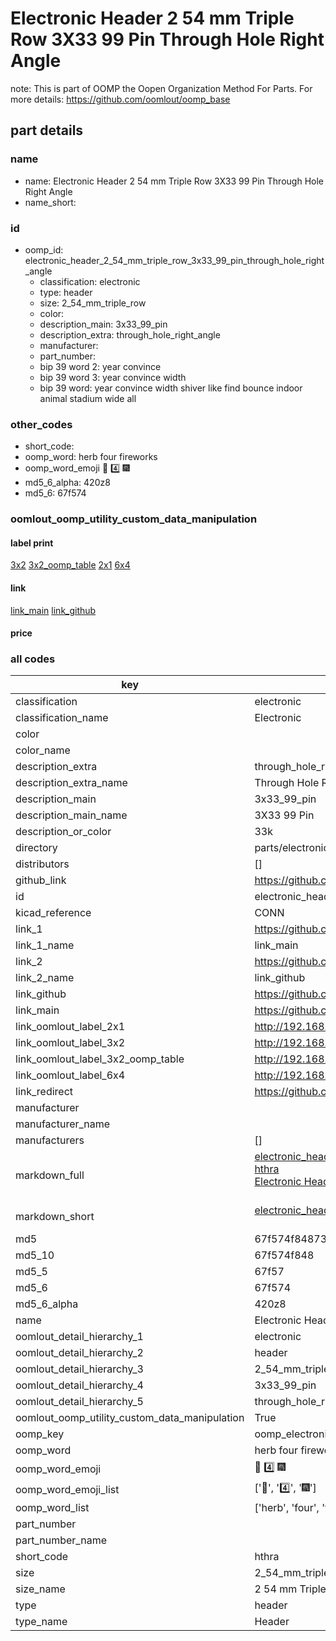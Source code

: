 # Electronic Header 2 54 mm Triple Row 3X33 99 Pin Through Hole Right Angle  

note: This is part of OOMP the Oopen Organization Method For Parts. For more details: https://github.com/oomlout/oomp_base

##  part details
  







### name
* name: Electronic Header 2 54 mm Triple Row 3X33 99 Pin Through Hole Right Angle
* name_short: 
### id
* oomp_id: electronic_header_2_54_mm_triple_row_3x33_99_pin_through_hole_right_angle
  * classification: electronic
  * type: header
  * size: 2_54_mm_triple_row
  * color: 
  * description_main: 3x33_99_pin
  * description_extra: through_hole_right_angle
  * manufacturer: 
  * part_number: 
  * bip 39 word 2: year convince
  * bip 39 word 3: year convince width
  * bip 39 word: year convince width shiver like find bounce indoor animal stadium wide all

### other_codes
* short_code: 
* oomp_word: herb four fireworks
* oomp_word_emoji :herb: :four: :fireworks:
* md5_6_alpha: 420z8
* md5_6: 67f574






### oomlout_oomp_utility_custom_data_manipulation
#### label print
[3x2](http://192.168.1.245:1112/?label=oomp%20420z8)
[3x2_oomp_table](http://192.168.1.108:1112/?label=oomp%20420z8)
[2x1](http://192.168.1.242:1112/?label=oomp%20420z8)
[6x4](http://192.168.1.55:1112/?label=oomp%20420z8)    

#### link

[link_main](https://github.com/oomlout/oomlout_oomp_version_1_messy/tree/main/parts/electronic_header_2_54_mm_triple_row_3x33_99_pin_through_hole_right_angle) [link_github](https://github.com/oomlout/oomlout_oomp_version_1_messy/tree/main/parts/electronic_header_2_54_mm_triple_row_3x33_99_pin_through_hole_right_angle)                             

#### price







### all codes 
| key | value |  
| --- | --- |  
| classification | electronic |  
| classification_name | Electronic |  
| color |  |  
| color_name |  |  
| description_extra | through_hole_right_angle |  
| description_extra_name | Through Hole Right Angle |  
| description_main | 3x33_99_pin |  
| description_main_name | 3X33 99 Pin |  
| description_or_color | 33k |  
| directory | parts/electronic_header_2_54_mm_triple_row_3x33_99_pin_through_hole_right_angle |  
| distributors | [] |  
| github_link | https://github.com/oomlout/oomlout_oomp_part_src/tree/main/parts/electronic_header_2_54_mm_triple_row_3x33_99_pin_through_hole_right_angle |  
| id | electronic_header_2_54_mm_triple_row_3x33_99_pin_through_hole_right_angle |  
| kicad_reference | CONN |  
| link_1 | https://github.com/oomlout/oomlout_oomp_version_1_messy/tree/main/parts/electronic_header_2_54_mm_triple_row_3x33_99_pin_through_hole_right_angle |  
| link_1_name | link_main |  
| link_2 | https://github.com/oomlout/oomlout_oomp_version_1_messy/tree/main/parts/electronic_header_2_54_mm_triple_row_3x33_99_pin_through_hole_right_angle |  
| link_2_name | link_github |  
| link_github | https://github.com/oomlout/oomlout_oomp_version_1_messy/tree/main/parts/electronic_header_2_54_mm_triple_row_3x33_99_pin_through_hole_right_angle |  
| link_main | https://github.com/oomlout/oomlout_oomp_version_1_messy/tree/main/parts/electronic_header_2_54_mm_triple_row_3x33_99_pin_through_hole_right_angle |  
| link_oomlout_label_2x1 | http://192.168.1.242:1112/?label=oomp%20420z8 |  
| link_oomlout_label_3x2 | http://192.168.1.245:1112/?label=oomp%20420z8 |  
| link_oomlout_label_3x2_oomp_table | http://192.168.1.108:1112/?label=oomp%20420z8 |  
| link_oomlout_label_6x4 | http://192.168.1.55:1112/?label=oomp%20420z8 |  
| link_redirect | https://github.com/oomlout/oomlout_oomp_version_1_messy/tree/main/parts/electronic_header_2_54_mm_triple_row_3x33_99_pin_through_hole_right_angle |  
| manufacturer |  |  
| manufacturer_name |  |  
| manufacturers | [] |  
| markdown_full | [electronic_header_2_54_mm_triple_row_3x33_99_pin_through_hole_right_angle](none)<br>[hthra](none)<br>[Electronic Header 2 54 Mm Triple Row 3X33 99 Pin Through Hole Right Angle](none)<br><br> |  
| markdown_short | [electronic_header_2_54_mm_triple_row_3x33_99_pin_through_hole_right_angle](none)<br><br> |  
| md5 | 67f574f84873034d5ac0dc63f58be7f7 |  
| md5_10 | 67f574f848 |  
| md5_5 | 67f57 |  
| md5_6 | 67f574 |  
| md5_6_alpha | 420z8 |  
| name | Electronic Header 2 54 mm Triple Row 3X33 99 Pin Through Hole Right Angle |  
| oomlout_detail_hierarchy_1 | electronic |  
| oomlout_detail_hierarchy_2 | header |  
| oomlout_detail_hierarchy_3 | 2_54_mm_triple_row |  
| oomlout_detail_hierarchy_4 | 3x33_99_pin |  
| oomlout_detail_hierarchy_5 | through_hole_right_angle |  
| oomlout_oomp_utility_custom_data_manipulation | True |  
| oomp_key | oomp_electronic_header_2_54_mm_triple_row_3x33_99_pin_through_hole_right_angle |  
| oomp_word | herb four fireworks |  
| oomp_word_emoji | :herb: :four: :fireworks: |  
| oomp_word_emoji_list | [':herb:', ':four:', ':fireworks:'] |  
| oomp_word_list | ['herb', 'four', 'fireworks'] |  
| part_number |  |  
| part_number_name |  |  
| short_code | hthra |  
| size | 2_54_mm_triple_row |  
| size_name | 2 54 mm Triple Row |  
| type | header |  
| type_name | Header |  
